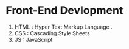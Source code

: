 # Front-End Devlopment

<ol>
  <li>HTML : Hyper Text Markup Language .</li>
  <li>CSS : Cascading Style Sheets</li>
  <li>JS : JavaScript</li>
</ol>

